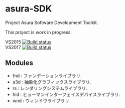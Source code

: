# asura-SDK
Project Asura Software Development Toolkit.

This project is work in progress.

VS2015 [![Build status](https://ci.appveyor.com/api/projects/status/19xhfhxly7bthnvh?svg=true)](https://ci.appveyor.com/project/ProjectAsura/asura-sdk)  
VS2017 [![Build status](https://ci.appveyor.com/api/projects/status/87v880ck9olcspjy?svg=true)](https://ci.appveyor.com/project/ProjectAsura/asura-sdk-6x1dn)  

## Modules

* fnd  : ファンデーションライブラリ.
* a3d  : 抽象化グラフィックスライブラリ.
* rs   : レンダリングシステムライブラリ.
* hid  : ヒューマンインターフェイスデバイスライブラリ.
* wnd  : ウィンドウライブラリ.

